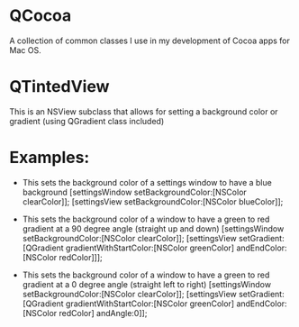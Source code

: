 QCocoa
======

A collection of common classes I use in my development of Cocoa apps for Mac OS.

# QTintedView
This is an NSView subclass that allows for setting a background color or gradient (using QGradient class included)

# Examples:
* This sets the background color of a settings window to have a blue background
  [settingsWindow setBackgroundColor:[NSColor clearColor]];
  [settingsView setBackgroundColor:[NSColor blueColor]];

* This sets the background color of a window to have a green to red gradient at a 90 degree angle (straight up and down)
  [settingsWindow setBackgroundColor:[NSColor clearColor]];
  [settingsView setGradient:[QGradient gradientWithStartColor:[NSColor greenColor] andEndColor:[NSColor redColor]]];

* This sets the background color of a window to have a green to red gradient at a 0 degree angle (straight left to right)
  [settingsWindow setBackgroundColor:[NSColor clearColor]];
  [settingsView setGradient:[QGradient gradientWithStartColor:[NSColor greenColor] andEndColor:[NSColor redColor]  andAngle:0]];